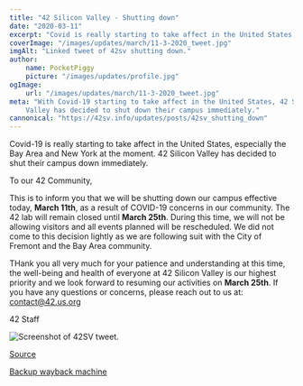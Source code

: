```yaml
---
title: "42 Silicon Valley - Shutting down"
date: "2020-03-11"
excerpt: "Covid is really starting to take affect in the United States."
coverImage: "/images/updates/march/11-3-2020_tweet.jpg"
imgAlt: "Linked tweet of 42sv shutting down."
author:
    name: PocketPiggy
    picture: "/images/updates/profile.jpg"
ogImage:
    url: "/images/updates/march/11-3-2020_tweet.jpg"
meta: "With Covid-19 starting to take affect in the United States, 42 Silicon
    Valley has decided to shut down their campus immediately."
cannonical: "https://42sv.info/updates/posts/42sv_shutting_down"
---
```


<p class='blog-p'>
Covid-19 is really starting to take affect in the United States, especially the Bay Area and New York at the moment. 42 Silicon Valley has decided to shut their campus down immediately.
</p>


<div class='blog-transcription'>

To our 42 Community,

This is to inform you that we will be shutting down our campus effective today, <b>March 11th</b>,
as a result of COVID-19 concerns in our community. The 42 lab will remain closed until
<b>March 25th</b>. During this time, we will not be allowing visitors and all events
planned will be rescheduled. We did not come to this decision lightly as we are following
suit with the City of Fremont and the Bay Area community.

THank you all very much for your patience and understanding at this time, the well-being
and health of everyone at 42 Silicon Valley is our highest priority and we look forward
to resuming our activities on <b>March 25th</b>. If you have any questions or concerns,
please reach out to us at: contact@42.us.org

42 Staff

</div>

<span class='blog-img'>
    <img src= "/images/updates/march/11-3-2020_tweet.jpg"
        alt='Screenshot of 42SV tweet.'/>
</span>

<p class='blog-sources'>
<a href='https://twitter.com/42SiliconValley/status/1237872224570228737' target='blank' rel='noopener noreferrer'>
Source
</a>
</p>

<p class='blog-sources'>
<a href='https://web.archive.org/web/20200312180054if_/https://twitter.com/42SiliconValley/status/1237872224570228737' target='blank' rel='noopener noreferrer'>
Backup wayback machine
</a>
</p>

<span class='buffy-the-buffer' />
